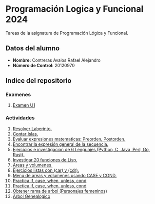# Programación Logica y Funcional 2024
Tareas de la asignatura de Programación Lógica y Funcional.

## Datos del alumno
- **Nombre:** Contreras Avalos Rafael Alejandro
- **Número de Control:** 20120970

## Indice del repositorio

### Examenes
1. [Examen U1](./Examen_Unidad_1//Examen.lsp)

### Actividades
1. [Resolver Laberinto.](./01-Resolver_Laberinto//README.md)
2. [Contar Islas.](./02-Contar_Islas//README.md)
3. [Evaluar expresiones matematicas: Preorden, Postorden.](./03-Expresiones_Matematicas_(Preorden,Postorden)/README.md)
4. [Encontrar la expresión general de la secuencia.](./04-Expresion_general_de_secuencias//README.md)
5. [Ejercicios e investigacion de 6 Lenguajes (Python, C, Java, Perl, Go, Rust).](./05-Ejercicios_6_Lenguajes(Python,C,Java,Perl,Go,Rust)//README.md)
6. [Investigar 20 funciones de Lisp.](./06_Funciones_De_Lisp//README.md)
7. [Areas y volumenes.](./07-Calcular_Areas_Y_Volumenes//README.md)
8. [Ejercicios listas con (car) y (cdr). ](./08-Ejercicios_Con_CAR_CDR//README.md)
9. [Menu de areas y volumenes usando CASE y COND. ](./09-Menu_areas_figuras//README.md)
10. [Practica if, case, when, unless, cond ](./10-Practica_if_case_when_unless_cond//README.md)
11. [Practica if, case, when, unless, cond ](./11-Recorrer_akinator_primer_nivel//README.md)
12. [Obtener rama de arbol (Personajes femeninos) ](./12-Imprimir_Rama_Personajes_Femeninos//README.md)
13. [Arbol Genealogico](./13-Arbol_genealogico//README.md)



    